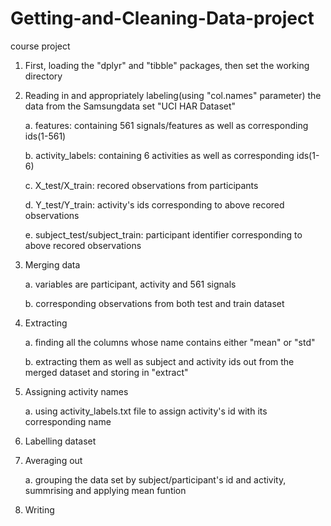 # Getting-and-Cleaning-Data-project
course project
1.  First, loading the "dplyr" and "tibble" packages, then set the working directory

2.  Reading in and appropriately labeling(using "col.names" parameter) the data from the Samsungdata set "UCI HAR Dataset"

    a. features: containing 561 signals/features as well as corresponding ids(1-561)

    b. activity_labels: containing 6 activities as well as corresponding ids(1-6)

    c. X_test/X_train: recored observations from participants

    d. Y_test/Y_train: activity's ids corresponding to above recored observations

    e. subject_test/subject_train: participant identifier corresponding to above recored observations

3.  Merging data

    a. variables are participant, activity and 561 signals

    b. corresponding observations from both test and train dataset

4.  Extracting

    a. finding all the columns whose name contains either "mean" or "std"
    
    b. extracting them as well as subject and activity ids out from the merged dataset and storing in "extract"

5.  Assigning activity names

    a. using activity_labels.txt file to assign activity's id with its corresponding name

6. Labelling dataset 

7.  Averaging out

    a. grouping the data set by subject/participant's id and activity, summrising and applying mean funtion 

8.  Writing
